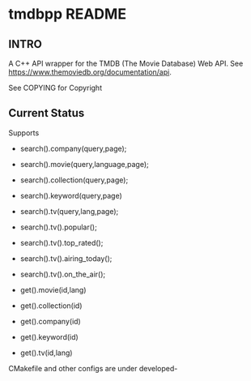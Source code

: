 # tmdbpp README

## INTRO

A C++ API wrapper for the TMDB (The Movie Database) Web API. See
https://www.themoviedb.org/documentation/api.

See COPYING for Copyright

## Current Status 

Supports 

* search().company(query,page);
* search().movie(query,language,page);
* search().collection(query,page);
* search().keyword(query,page)
* search().tv(query,lang,page);
* search().tv().popular();
* search().tv().top_rated();
* search().tv().airing_today();
* search().tv().on_the_air();

* get().movie(id,lang)
* get().collection(id)
* get().company(id)
* get().keyword(id)
* get().tv(id,lang)

CMakefile and other configs are under developed-
  
